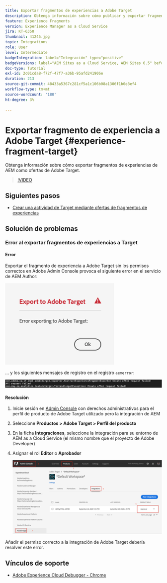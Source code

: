 ```yaml
---
title: Exportar fragmentos de experiencias a Adobe Target
description: Obtenga información sobre cómo publicar y exportar fragmentos de experiencias de AEM como ofertas de Adobe Target.
feature: Experience Fragments
version: Experience Manager as a Cloud Service
jira: KT-6350
thumbnail: 41245.jpg
topic: Integrations
role: User
level: Intermediate
badgeIntegration: label="Integración" type="positive"
badgeVersions: label="AEM Sites as a Cloud Service, AEM Sites 6.5" before-title="false"
doc-type: Tutorial
exl-id: 2c01cda8-f72f-47f7-a36b-95afd241906e
duration: 213
source-git-commit: 48433a5367c281cf5a1c106b08a1306f1b0e8ef4
workflow-type: tm+mt
source-wordcount: '180'
ht-degree: 3%

---
```


# Exportar fragmento de experiencia a Adobe Target {#experience-fragment-target}

Obtenga información sobre cómo exportar fragmentos de experiencias de AEM como ofertas de Adobe Target.

>[!VIDEO](https://video.tv.adobe.com/v/41245?quality=12&learn=on)

## Siguientes pasos

+ [Crear una actividad de Target mediante ofertas de fragmentos de experiencias](./create-target-activity.md)

## Solución de problemas

### Error al exportar fragmentos de experiencias a Target

#### Error

Exportar el fragmento de experiencia a Adobe Target sin los permisos correctos en Adobe Admin Console provoca el siguiente error en el servicio de AEM Author:

![Error de IU de la API de Target](assets/error-target-offer.png)

... y los siguientes mensajes de registro en el registro `aemerror`:

![Error de consola de API de Target](assets/target-console-error.png)

#### Resolución

1. Inicie sesión en [Admin Console](https://adminconsole.adobe.com/) con derechos administrativos para el perfil de producto de Adobe Target utilizado pero la integración de AEM
2. Seleccione __Productos > Adobe Target > Perfil del producto__
3. En la ficha __Integraciones__, seleccione la integración para su entorno de AEM as a Cloud Service (el mismo nombre que el proyecto de Adobe Developer)
4. Asignar el rol __Editor__ o __Aprobador__

   ![Error de API de Target](assets/target-permissions.png)

Añadir el permiso correcto a la integración de Adobe Target debería resolver este error.

## Vínculos de soporte

+ [Adobe Experience Cloud Debugger - Chrome](https://chrome.google.com/webstore/detail/adobe-experience-platform/bfnnokhpnncpkdmbokanobigaccjkpob)
